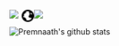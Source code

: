 <p>
    <a href="https://twitter.com/premnaaath">
    <img align="left" width="22px" src="https://cdn.jsdelivr.net/npm/simple-icons@v3/icons/twitter.svg"  />
    </a> 
    <a href="https://area-77.github.io/">
    <img align="left" width="22px" src="https://raw.githubusercontent.com/iconic/open-iconic/master/svg/globe.svg"  />
    </a>
    <a href="https://www.linkedin.com/in/premnaath/">
    <img align="left" width="22px" src="https://cdn.jsdelivr.net/npm/simple-icons@v3/icons/linkedin.svg"  />
    </a>
<!--     <a href="https://leetcode.com/premnaaath/">
    <img align="left" width="22px" src="https://cdn.jsdelivr.net/npm/simple-icons@3.13.0/icons/leetcode.svg"  />
    </a>    -->
    <br>
</p>

![Premnaath's github stats](https://github-readme-stats.vercel.app/api?username=AREA-77&show_icons=true&theme=dark&include_all_commits=true&count_private=true&show_icons=true&hide=issues,stars)
